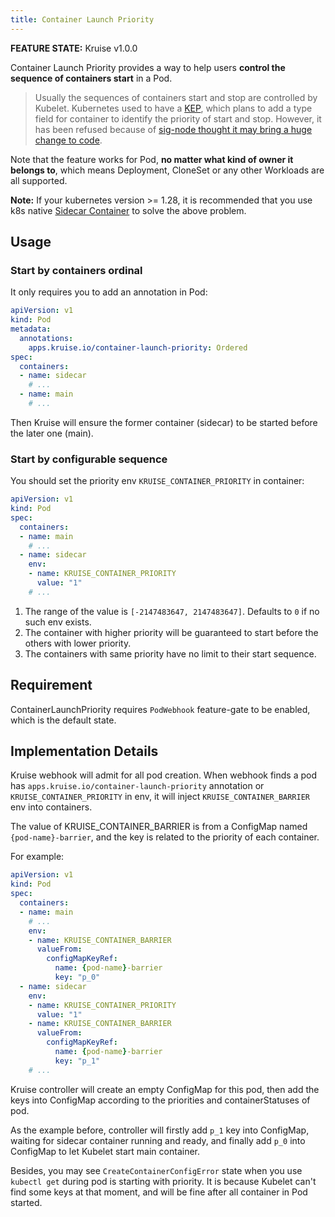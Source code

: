```yaml
---
title: Container Launch Priority
---
```


**FEATURE STATE:** Kruise v1.0.0

Container Launch Priority provides a way to help users **control the sequence of containers start** in a Pod.

> Usually the sequences of containers start and stop are controlled by Kubelet. Kubernetes used to have a [KEP](https://github.com/kubernetes/enhancements/tree/master/keps/sig-node/753-sidecar-containers), which plans to add a type field for container to identify the priority of start and stop.
> However, it has been refused because of [sig-node thought it may bring a huge change to code](https://github.com/kubernetes/enhancements/issues/753#issuecomment-713471597).

Note that the feature works for Pod, **no matter what kind of owner it belongs to**, which means Deployment, CloneSet or any other Workloads are all supported.

**Note:** If your kubernetes version >= 1.28, it is recommended that you use k8s native [Sidecar Container](https://kubernetes.io/docs/concepts/workloads/pods/sidecar-containers) to solve the above problem.

## Usage

### Start by containers ordinal

It only requires you to add an annotation in Pod:

```yaml
apiVersion: v1
kind: Pod
metadata:
  annotations:
    apps.kruise.io/container-launch-priority: Ordered
spec:
  containers:
  - name: sidecar
    # ...
  - name: main
    # ...
```

Then Kruise will ensure the former container (sidecar) to be started before the later one (main).

### Start by configurable sequence

You should set the priority env `KRUISE_CONTAINER_PRIORITY` in container:

```yaml
apiVersion: v1
kind: Pod
spec:
  containers:
  - name: main
    # ...
  - name: sidecar
    env:
    - name: KRUISE_CONTAINER_PRIORITY
      value: "1"
    # ...
```

1. The range of the value is `[-2147483647, 2147483647]`. Defaults to `0` if no such env exists.
2. The container with higher priority will be guaranteed to start before the others with lower priority.
3. The containers with same priority have no limit to their start sequence.

## Requirement

ContainerLaunchPriority requires `PodWebhook` feature-gate to be enabled, which is the default state.

## Implementation Details

Kruise webhook will admit for all pod creation.
When webhook finds a pod has `apps.kruise.io/container-launch-priority` annotation or `KRUISE_CONTAINER_PRIORITY` in env,
it will inject `KRUISE_CONTAINER_BARRIER` env into containers.

The value of KRUISE_CONTAINER_BARRIER is from a ConfigMap named `{pod-name}-barrier`, and the key is related to the priority of each container.

For example:

```yaml
apiVersion: v1
kind: Pod
spec:
  containers:
  - name: main
    # ...
    env:
    - name: KRUISE_CONTAINER_BARRIER
      valueFrom:
        configMapKeyRef:
          name: {pod-name}-barrier
          key: "p_0"
  - name: sidecar
    env:
    - name: KRUISE_CONTAINER_PRIORITY
      value: "1"
    - name: KRUISE_CONTAINER_BARRIER
      valueFrom:
        configMapKeyRef:
          name: {pod-name}-barrier
          key: "p_1"
    # ...
```

Kruise controller will create an empty ConfigMap for this pod, then add the keys into ConfigMap according to the priorities and containerStatuses of pod.

As the example before, controller will firstly add `p_1` key into ConfigMap, waiting for sidecar container running and ready, and finally add `p_0` into ConfigMap to let Kubelet start main container.

Besides, you may see `CreateContainerConfigError` state when you use `kubectl get` during pod is starting with priority.
It is because Kubelet can't find some keys at that moment, and will be fine after all container in Pod started.
